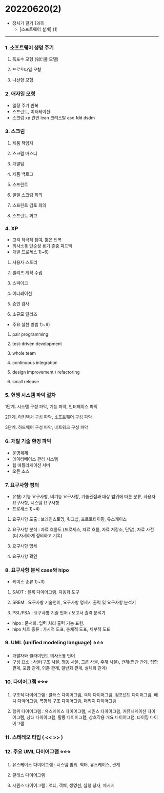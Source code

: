 # 20220620(2)

- 정처기 필기 1과목
    - [소프트웨어 설계] (1)

---

### 1. 소프트웨어 생명 주기

1) 폭포수 모형 (워터풀 모델)

2) 프로토타입 모형

3) 나선형 모형

### 2. 애자일 모형

- 일정 주기 반복
- 스프린트, 이터레이션
- 스크럼 xp 칸반 lean 크리스탈 asd fdd dsdm

### 3. 스크럼

1) 제품 책임자

2) 스크럼 마스터

3) 개발팀

4) 제품 백로그

5) 스프린트

6) 일일 스크럼 회의

7) 스프린트 검토 회의

8) 스프린트 회고

### 4. XP

- 고객 적극적 참여, 짧은 반복
- 의사소통 단순성 용기 존중 피드백
- 개발 프로세스 1)~6)

1) 사용자 스토리

2) 릴리즈 계획 수립

3) 스파이크

4) 이터레이션

5) 승인 검사

6) 소규모 릴리즈

- 주요 실천 방법 1)~6)

1) pair programming

2) test-driven development

3) whole team

4) continuous integration

5) design improvement / refactoring

6) small release

### 5. 현행 시스템 파악 절차

1단계. 시스템 구성 파악, 기능 파악, 인터페이스 파악

2단계. 아키텍처 구성 파악, 소프트웨어 구성 파악

3단계. 하드웨어 구성 파악, 네트워크 구성 파악

### 6. 개발 기술 환경 파악

- 운영체제
- 데이터베이스 관리 시스템
- 웹 애플리케이션 서버
- 오픈 소스

### 7. 요구사항 정의

- 유형) 기능 요구사항, 비기능 요구사항, 기술관점과 대상 범위에 따른 분류, 사용자 요구사항, 시스템 요구사항
- 프로세스 1)~4)

1) 요구사항 도출 : 브레인스토밍, 워크샵, 프로토타이핑, 유스케이스

2) 요구사항 분석 : 자료 흐름도 (프로세스, 자료 흐름, 자료 저장소, 단말), 자료 사전(더 자세하게 정의하고 기록)

3) 요구사항 명세

4) 요구사항 확인

### 8. 요구사항 분석 case와 hipo

- 케이스 종류 1)~3)

1) SADT : 블록 다이어그램. 자동화 도구

2) SREM : 요구사항 기술언어, 요구사항 명세서 출력 및 요구사항 분석기

3) PSL/PSA : 요구사항 기술 언어 / 보고서 출력 분석기

- hipo : 문서화. 입력 처리 출력 기능 표현.
- hipo 차트 종류 : 가시적 도표, 총체적 도표, 세부적 도표

### 9. UML (unified modeling language) ⭐️⭐️⭐️

- 개발자와 클라이언트 의사소통 언어
- 구성 요소 : 사물(구조 사물, 행동 사물, 그룹 사물, 주해 사물), 관계(연관 관계, 집합 관계, 포함 관계, 의존 관계, 일반화 관계, 실체화 관계)

### 10. 다이어그램 ⭐️⭐️⭐️

1) 구조적 다이어그램 : 클래스 다이어그램, 객체 다이어그램, 컴포넌트 다이어그램, 배치 다이어그램, 복함체 구조 다이어그램, 패키지 다이어그램

2) 행위 다이어그램 : 유스케이스 다이어그램, 시퀀스 다이어그램, 커뮤니케이션 다이어그램, 상태 다이어그램, 활동 다이어그램, 상호작용 개요 다이어그램, 타이밍 다이어그램

### 11. 스테레오 타입 ( <<  >> )

### 12. 주요 UML 다이어그램 ⭐️⭐️⭐️

1) 유스케이스 다이어그램 : 시스템 범위, 액터, 유스케이스, 관계

2) 클래스 다이어그램

3) 시퀀스 다이어그램 : 액터, 객체, 생명선, 실행 상자, 메시지
